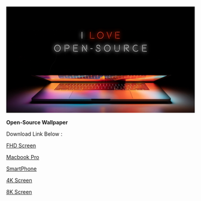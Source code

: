 ![](https://github.com/Phantom-Cluster/Open-Source-wallapaper/blob/master/Wallpaper/Open-Source-FHD.jpg)



**Open-Source Wallpaper**

Download Link Below : 

[FHD Screen](https://github.com/Phantom-Cluster/Open-Source-wallapaper/blob/master/Wallpaper/Open-Source-FHD.jpg)

[Macbook Pro](https://github.com/Phantom-Cluster/Open-Source-wallapaper/blob/master/Wallpaper/Macbook%20pro%20Open-Source.jpg)

[SmartPhone](https://github.com/Phantom-Cluster/Open-Source-wallapaper/blob/master/Wallpaper/smartphone.jpg)

[4K Screen](https://github.com/Phantom-Cluster/Open-Source-wallapaper/blob/master/Wallpaper/4k.jpg)

[8K Screen](https://github.com/Phantom-Cluster/Open-Source-wallapaper/blob/master/Wallpaper/8k.jpg)
